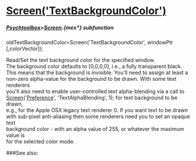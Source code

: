 # [Screen('TextBackgroundColor')](Screen-TextBackgroundColor) 
##### [Psychtoolbox](Psychtoolbox)>[Screen](Screen).{mex*} subfunction

oldTextBackgroundColor=Screen('TextBackgroundColor', windowPtr [,colorVector]);

Read/Set the text background color for the specified window.  
The background color defaults to [0,0,0,0], i.e., a fully transparent black.  
This means that the background is invisible. You'll need to assign at least a  
non-zero alpha-value for the background to be drawn. With some text renderers  
you'll also need to enable user-controlled text alpha-blending via a call to  
[Screen](Screen)('[Preference](Preference)', 'TextAlphaBlending', 1); for text background to be drawn,  
e.g., for the Apple OSX legacy text renderer 0. If you want text to be drawn  
with sub-pixel anti-aliasing then some renderers need you to set an opaque text  
background color - with an alpha value of 255, or whatever the maximum value is  
for the selected color mode.  
  


###See also:

